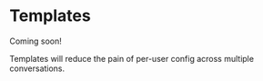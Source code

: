 # Templates

Coming soon!

Templates will reduce the pain of per-user config across multiple conversations.
